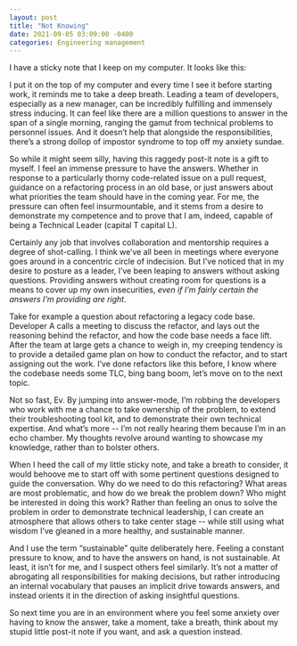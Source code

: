 ```yaml
---
layout: post
title: "Not Knowing"
date: 2021-09-05 03:09:00 -0400
categories: Engineering management
---
```


I have a sticky note that I keep on my computer. It looks like this:

I put it on the top of my computer and every time I see it before starting work, it reminds me to take a deep breath. Leading a team of developers, especially as a new manager, can be incredibly fulfilling and immensely stress inducing. It can feel like there are a million questions to answer in the span of a single morning, ranging the gamut from technical problems to personnel issues. And it doesn’t help that alongside the responsibilities, there’s a strong dollop of impostor syndrome to top off  my anxiety sundae.

So while it might seem silly, having this raggedy post-it note is a gift to myself. I feel an immense pressure to have the answers. Whether in response to a particularly thorny code-related issue on a pull request, guidance on a refactoring process in an old base, or just answers about what priorities the team should have in the coming year. For me, the pressure can often feel insurmountable, and it stems from a desire to demonstrate my competence and to prove that I am, indeed, capable of being a Technical Leader (capital T capital L).

Certainly any job that involves collaboration and mentorship requires a degree of shot-calling. I think we’ve all been in meetings where everyone goes around in a concentric circle of indecision. But I’ve noticed that in my desire to posture as a leader, I’ve been leaping to answers without asking questions. Providing answers without creating room for questions is a means to cover up my own insecurities, *even if I’m fairly certain the answers I’m providing are right*.

Take for example a question about refactoring a legacy code base. Developer A calls a meeting to discuss the refactor, and lays out the reasoning behind the refactor, and how the code base needs a face lift. After the team at large gets a chance to weigh in, my creeping tendency is to provide a detailed game plan on how to conduct the refactor, and to start assigning out the work. I’ve done refactors like this before, I know where the codebase needs some TLC, bing bang boom, let’s move on to the next topic.

Not so fast, Ev. By jumping into answer-mode, I’m robbing the developers who work with me a chance to take ownership of the problem, to extend their troubleshooting tool kit, and to demonstrate their own technical expertise. And what’s more -- I’m not really hearing them because I’m in an echo chamber. My thoughts revolve around wanting to showcase my knowledge, rather than to bolster others.

When I heed the call of my little sticky note, and take a breath to consider, it would behoove me to start off with some pertinent questions designed to guide the conversation. Why do we need to do this refactoring? What areas are most problematic, and how do we break the problem down? Who might be interested in doing this work? Rather than feeling an onus to solve the problem in order to demonstrate technical leadership, I can create an atmosphere that allows others to take center stage -- while still using what wisdom I’ve gleaned in a more healthy, and sustainable manner.

And I use the term “sustainable” quite deliberately here. Feeling a constant pressure to know, and to have the answers on hand, is not sustainable. At least, it isn’t for me, and I suspect others feel similarly. It’s not a matter of abrogating all responsibilities for making decisions, but rather introducing an internal vocabulary that pauses an implicit drive towards answers, and instead orients it in the direction of asking insightful questions.

So next time you are in an environment where you feel some anxiety over having to know the answer, take a moment, take a breath, think about my stupid little post-it note if you want, and ask a question instead.
